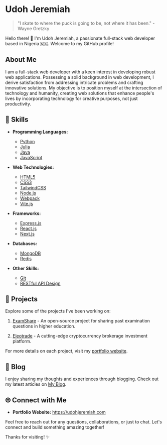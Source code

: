 # Udoh Jeremiah

> "I skate to where the puck is going to be, not where it has been." - Wayne Gretzky

Hello there! 👋 I'm Udoh Jeremiah, a passionate full-stack web developer based in Nigeria 🇳🇬. Welcome to my GitHub
profile!

## About Me

I am a full-stack web developer with a keen interest in developing robust web applications. Possessing a solid
background in web development, I derive satisfaction from addressing intricate problems and crafting innovative
solutions. My objective is to position myself at the intersection of technology and humanity, creating web solutions
that enhance people's lives by incorporating technology for creative purposes, not just productivity.

## 🔧 Skills

- **Programming Languages:**

  - [Python](https://www.python.org)
  - [Julia](https://julialang.org)
  - [Java](https://www.java.com)
  - [JavaScript](https://ecma-international.org/publications-and-standards/standards/ecma-262)

- **Web Technologies:**

  - [HTML5](https://html.spec.whatwg.org)
  - [CSS3](https://www.w3.org/TR/CSS)
  - [TailwindCSS](https://tailwindcss.com)
  - [Node.js](https://nodejs.org)
  - [Webpack](https://webpack.js.org)
  - [Vite.js](https://vitejs.dev)

- **Frameworks:**

  - [Express.js](https://expressjs.com)
  - [React.js](https://react.dev)
  - [Next.js](https://nextjs.org)

- **Databases:**

  - [MongoDB](https://mongodb.com)
  - [Redis](https://redis.io)

- **Other Skills:**

  - [Git](https://git-scm.com)
  - [RESTful API Design](https://aws.amazon.com/what-is/restful-api)

## 🚀 Projects

Explore some of the projects I've been working on:

1. [ExamShare](https://examshare.vercel.app) - An open-source project for sharing past examination questions in higher
   education.

2. [Eleotrade](https://eleotrade.vercel.app) - A cutting-edge cryptocurrency brokerage investment platform.

For more details on each project, visit my [portfolio website](https://udohjeremiah.com).

## 📝 Blog

I enjoy sharing my thoughts and experiences through blogging. Check out my latest articles on
[My Blog](https://udohjeremiah.com/blog).

## 🌐 Connect with Me

- **Portfolio Website:** https://udohjeremiah.com

Feel free to reach out for any questions, collaborations, or just to chat. Let's connect and build something amazing
together!

Thanks for visiting! ✨
